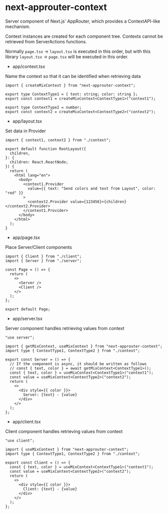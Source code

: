 # next-approuter-context

Server component of Next.js' AppRouter, which provides a ContextAPI-like mechanism.

Context instances are created for each component tree.
Contexts cannot be retrieved from ServerActions functions.

Normally `page.tsx` -> `layout.tsx` is executed in this order, but with this library `layout.tsx` -> `page.tsx` will be executed in this order.

- app/context.tsx

Name the context so that it can be identified when retrieving data

```tsx
import { createMixContext } from "next-approuter-context";

export type ContextType1 = { text: string; color: string };
export const context1 = createMixContext<ContextType1>("context1");

export type ContextType2 = number;
export const context2 = createMixContext<ContextType2>("context2");
```

- app/layout.tsx

Set data in Provider

```tsx
import { context1, context2 } from "./context";

export default function RootLayout({
  children,
}: {
  children: React.ReactNode;
}) {
  return (
    <html lang="en">
      <body>
        <context1.Provider
          value={{ text: "Send colors and text from Layout", color: "red" }}
        >
          <context2.Provider value={123456}>{children}</context2.Provider>
        </context1.Provider>
      </body>
    </html>
  );
}
```

- app/page.tsx

Place Server/Client components

```tsx
import { Client } from "./client";
import { Server } from "./server";

const Page = () => {
  return (
    <>
      <Server />
      <Client />
    </>
  );
};

export default Page;
```

- app/server.tsx

Server component handles retrieving values from context

```tsx
"use server";

import { getMixContext, useMixContext } from "next-approuter-context";
import type { ContextType1, ContextType2 } from "./context";

export const Server = () => {
  // If the component is async, it should be written as follows
  // const { text, color } = await getMixContext<ContextType1>();
  const { text, color } = useMixContext<ContextType1>("context1");
  const value = useMixContext<ContextType2>("context2");
  return (
    <>
      <div style={{ color }}>
        Server: {text} - {value}
      </div>
    </>
  );
};
```

- app/client.tsx

Client component handles retrieving values from context

```tsx
"use client";

import { useMixContext } from "next-approuter-context";
import type { ContextType1, ContextType2 } from "./context";

export const Client = () => {
  const { text, color } = useMixContext<ContextType1>("context1");
  const value = useMixContext<ContextType2>("context2");
  return (
    <>
      <div style={{ color }}>
        Client: {text} - {value}
      </div>
    </>
  );
};
```
